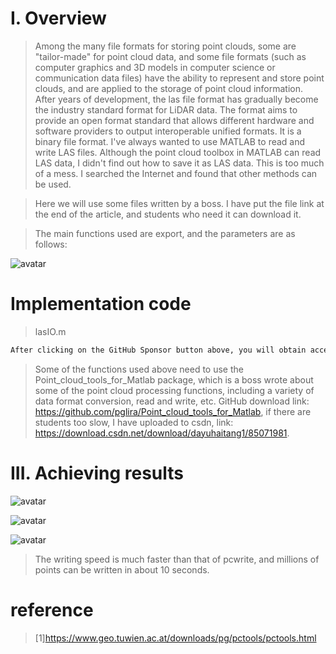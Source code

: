 #  I. Overview 

>  Among the many file formats for storing point clouds, some are "tailor-made" for point cloud data, and some file formats (such as computer graphics and 3D models in computer science or communication data files) have the ability to represent and store point clouds, and are applied to the storage of point cloud information. After years of development, the las file format has gradually become the industry standard format for LiDAR data. The format aims to provide an open format standard that allows different hardware and software providers to output interoperable unified formats. It is a binary file format. I've always wanted to use MATLAB to read and write LAS files. Although the point cloud toolbox in MATLAB can read LAS data, I didn't find out how to save it as LAS data. This is too much of a mess. I searched the Internet and found that other methods can be used. 

>  Here we will use some files written by a boss. I have put the file link at the end of the article, and students who need it can download it. 

>  The main functions used are export, and the parameters are as follows: 

![avatar]( 83ec3abbb098445dba322944631fcfb1.png) 

#  Implementation code 

>  lasIO.m 

 ```python  
After clicking on the GitHub Sponsor button above, you will obtain access permissions to my private code repository ( https://github.com/slowlon/my_code_bar ) to view this blog code. By searching the code number of this blog, you can find the code you need, code number is: 2024020309574012502
 ```  
>  Some of the functions used above need to use the Point_cloud_tools_for_Matlab package, which is a boss wrote about some of the point cloud processing functions, including a variety of data format conversion, read and write, etc. GitHub download link: https://github.com/pglira/Point_cloud_tools_for_Matlab, if there are students too slow, I have uploaded to csdn, link: https://download.csdn.net/download/dayuhaitang1/85071981. 

#  III. Achieving results 

![avatar]( b42c8ff8f5444b1a98f1a986334832dc.png) 

![avatar]( b073707c16454ed7ad89e5a7501f96ea.png) 

![avatar]( df997159191e4149865b61dd9cef5d6e.png) 

>  The writing speed is much faster than that of pcwrite, and millions of points can be written in about 10 seconds. 

#  reference 

>  [1]https://www.geo.tuwien.ac.at/downloads/pg/pctools/pctools.html 

